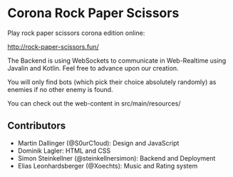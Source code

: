 # Corona Rock Paper Scissors
Play rock paper scissors corona edition online:

http://rock-paper-scissors.fun/

The Backend is using WebSockets to communicate in Web-Realtime using Javalin and Kotlin. Feel free to advance upon our creation.

You will only find bots (which pick their choice absolutely randomly) as enemies if no other enemy is found. 

You can check out the web-content in src/main/resources/

## Contributors
- Martin Dallinger (@S0urC1oud): Design and JavaScript
- Dominik Lagler: HTML and CSS
- Simon Steinkellner (@steinkellnersimon): Backend and Deployment
- Elias Leonhardsberger (@Xoechts): Music and Rating system
